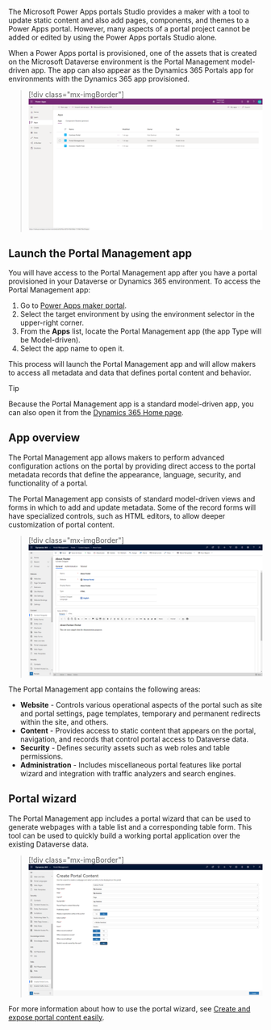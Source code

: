 The Microsoft Power Apps portals Studio provides a maker with a tool to update static content and also add pages, components, and themes to a Power Apps portal. However, many aspects of a portal project cannot be added or edited by using the Power Apps portals Studio alone. 

When a Power Apps portal is provisioned, one of the assets that is created on the Microsoft Dataverse environment is the Portal Management model-driven app. The app can also appear as the Dynamics 365 Portals app for environments with the Dynamics 365 app provisioned.

> [!div class="mx-imgBorder"]
> [![Screenshot of Power Apps Portal Management Apps screen.](../media/1-portal-management-app-ss.png)](../media/1-portal-management-app-ss.png#lightbox)

## Launch the Portal Management app

You will have access to the Portal Management app after you have a portal provisioned in your Dataverse or Dynamics 365 environment. To access the Portal Management app:

1. Go to [Power Apps maker portal](https://make.powerapps.com/?azure-portal=true).
1. Select the target environment by using the environment selector in the upper-right corner.
1. From the **Apps** list, locate the Portal Management app (the app Type will be Model-driven).
1. Select the app name to open it.

This process will launch the Portal Management app and will allow makers to access all metadata and data that defines portal content and behavior.  

> [!TIP]
> Because the Portal Management app is a standard model-driven app, you can also open it from the [Dynamics 365 Home page](https://home.dynamics.com/?azure-portal=true).

## App overview

The Portal Management app allows makers to perform advanced configuration actions on the portal by providing direct access to the portal metadata records that define the appearance, language, security, and functionality of a portal.  

The Portal Management app consists of standard model-driven views and forms in which to add and update metadata. Some of the record forms will have specialized controls, such as HTML editors, to allow deeper customization of portal content.

> [!div class="mx-imgBorder"]
> [![Screenshot of the About Footer content snippet H T M L editing.](../media/1-html-editor-content-snippet-ss.png)](../media/1-html-editor-content-snippet-ss.png#lightbox)

The Portal Management app contains the following areas:

- **Website** - Controls various operational aspects of the portal such as site and portal settings, page templates, temporary and permanent redirects within the site, and others.
- **Content** - Provides access to static content that appears on the portal, navigation, and records that control portal access to Dataverse data.
- **Security** - Defines security assets such as web roles and table permissions.
- **Administration** - Includes miscellaneous portal features like portal wizard and integration with traffic analyzers and search engines.

## Portal wizard

The Portal Management app includes a portal wizard that can be used to generate webpages with a table list and a corresponding table form. This tool can be used to quickly build a working portal application over the existing Dataverse data.

> [!div class="mx-imgBorder"]
> [![Screenshot of the Create Portal Content wizard.](../media/1-portal-wizard-ss.png)](../media/1-portal-wizard-ss.png#lightbox)

For more information about how to use the portal wizard, see [Create and expose portal content easily](/dynamics365/portals/create-expose-portal-content/?azure-portal=true).
